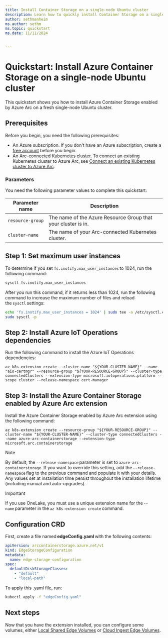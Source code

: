 ```yaml
---
title: Install Container Storage on a single-node Ubuntu cluster
description: Learn how to quickly install Container Storage on a single-node Ubuntu cluster.
author: sethmanheim
ms.author: sethm
ms.topic: quickstart
ms.date: 11/11/2024


---
```

  
# Quickstart: Install Azure Container Storage on a single-node Ubuntu cluster

This quickstart shows you how to install Azure Container Storage enabled by Azure Arc on a fresh single-node Ubuntu cluster.

## Prerequisites

Before you begin, you need the following prerequisites:

- An Azure subscription. If you don't have an Azure subscription, create a [free account](https://azure.microsoft.com/free) before you begin.
- An Arc-connected Kubernetes cluster. To connect an existing Kubernetes cluster to Azure Arc, see [Connect an existing Kubernetes cluster to Azure Arc](/azure/azure-arc/kubernetes/quickstart-connect-cluster?tabs=azure-cli).

### Parameters

You need the following parameter values to complete this quickstart:

| Parameter name  | Description                                                   |
|-----------------|---------------------------------------------------------------|
| `resource-group`  | The name of the Azure Resource Group that your cluster is in.  |
| `cluster-name`    | The name of your Arc-connected Kubernetes cluster.             |

## Step 1: Set maximum user instances

To determine if you set `fs.inotify.max_user_instances` to 1024, run the following command:

```bash
sysctl fs.inotify.max_user_instances
```

After you run this command, if it returns less than 1024, run the following command to increase the maximum number of files and reload the `sysctl` settings:

```bash
echo 'fs.inotify.max_user_instances = 1024' | sudo tee -a /etc/sysctl.conf 
sudo sysctl -p
```

## Step 2: Install Azure IoT Operations dependencies

Run the following command to install the Azure IoT Operations dependencies:

```azurecli
az k8s-extension create --cluster-name "${YOUR-CLUSTER-NAME}" --name "aio-certmgr" --resource-group "${YOUR-RESOURCE-GROUP}" --cluster-type connectedClusters --extension-type microsoft.iotoperations.platform --scope cluster --release-namespace cert-manager
```

## Step 3: Install the Azure Container Storage enabled by Azure Arc extension

Install the Azure Container Storage enabled by Azure Arc extension using the following command:

```azurecli
az k8s-extension create --resource-group "${YOUR-RESOURCE-GROUP}" --cluster-name "${YOUR-CLUSTER-NAME}" --cluster-type connectedClusters --name azure-arc-containerstorage --extension-type microsoft.arc.containerstorage
```

> [!NOTE]
> By default, the `--release-namespace` parameter is set to `azure-arc-containerstorage`. If you want to override this setting, add the `--release-namespace` flag to the previous command and populate it with your details. Any values set at installation time persist throughout the installation lifetime (including manual and auto-upgrades).

> [!IMPORTANT]
> If you use OneLake, you must use a unique extension name for the `--name` parameter in the `az k8s-extension create` command.

## Configuration CRD

First, create a file named **edgeConfig.yaml** with the following contents:

```yaml
apiVersion: arccontainerstorage.azure.net/v1 
kind: EdgeStorageConfiguration 
metadata: 
  name: edge-storage-configuration 
spec: 
  defaultDiskStorageClasses: 
    - "default" 
    - "local-path" 
```

To apply this .yaml file, run:

```bash
kubectl apply -f "edgeConfig.yaml"
```

## Next steps

Now that you have the extension installed, you can configure some volumes, either [Local Shared Edge Volumes](local-shared-edge-volumes.md) or [Cloud Ingest Edge Volumes](cloud-ingest-edge-volume-configuration.md).

